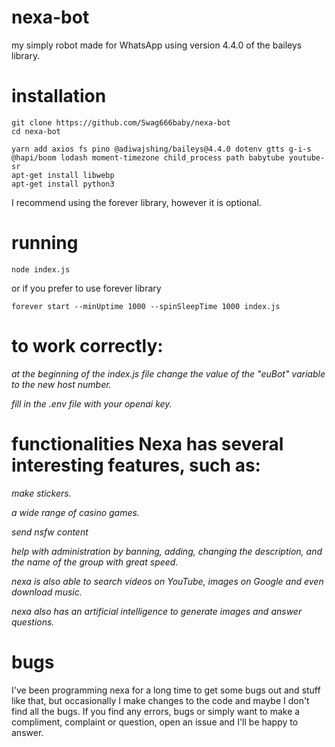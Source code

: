 # nexa-bot
my simply  robot made for WhatsApp using version 4.4.0 of the baileys library.

# installation 
```
git clone https://github.com/Swag666baby/nexa-bot
cd nexa-bot
```
```
yarn add axios fs pino @adiwajshing/baileys@4.4.0 dotenv gtts g-i-s @hapi/boom lodash moment-timezone child_process path babytube youtube-sr
apt-get install libwebp
apt-get install python3
```
I recommend using the forever library, however it is optional. 

# running 
```
node index.js
```
or if you prefer to use forever library 
```
forever start --minUptime 1000 --spinSleepTime 1000 index.js
```

# to work correctly: 
*at the beginning of the index.js file change the value of the "euBot" variable to the new host number.* 

*fill in the .env file with your openai key.*

# functionalities Nexa has several interesting features, such as:

*make stickers.*

*a wide range of casino games.*

*send nsfw content*

*help with administration by banning, adding, changing the description, and the name of the group with great speed.*

*nexa is also able to search videos on YouTube, images on Google and even download music.*

*nexa also has an artificial intelligence to generate images and answer questions.*

# bugs
I've been programming nexa for a long time to get some bugs out and stuff like that, but occasionally I make changes to the code and maybe I don't find all the bugs. If you find any errors, bugs or simply want to make a compliment, complaint or question, open an issue and I'll be happy to answer. 
